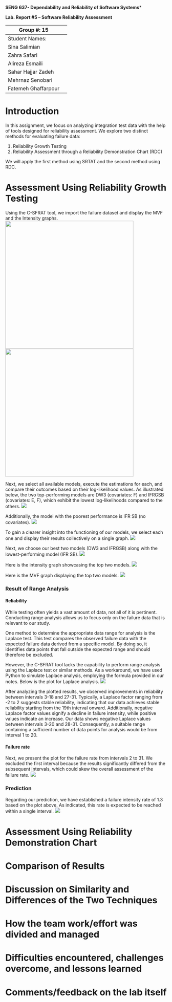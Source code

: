 **SENG 637- Dependability and Reliability of Software Systems***

**Lab. Report \#5 – Software Reliability Assessment**

| Group \#: 15      |   |
|-----------------|---|
| Student Names:  |   |
| Sina Salimian   |   |
| Zahra Safari    |   |
| Alireza Esmaili |   |
| Sahar Hajjar Zadeh |   |
| Mehrnaz Senobari |   |
| Fatemeh Ghaffarpour |   |

# Introduction
In this assignment, we focus on analyzing integration test data with the help of tools designed for reliability assessment. We explore two distinct methods for evaluating failure data:

1) Reliability Growth Testing
2) Reliability Assessment through a Reliability Demonstration Chart (RDC)

We will apply the first method using SRTAT and the second method using RDC.
# 

# Assessment Using Reliability Growth Testing 
Using the C-SFRAT tool, we import the failure dataset and display the MVF and the Intensity graphs.
<img src="./media/1-Data-Upload-and-Model-Selection-MVF.png"  width="400px"/>
<img src="./media/3-Intensity-graph.png"   width="400px"/>

Next, we select all available models, execute the estimations for each, and compare their outcomes based on their log-likelihood values. 
As illustrated below, the two top-performing models are DW3 (covariates: F) and IFRGSB (covariates: E, F), which exhibit the lowest log-likelihoods compared to the others.
<img src="./media/2-Model-comparison.png"  />

Additionally, the model with the poorest performance is IFR SB (no covariates).
<img src="./media/5-worst.png"  />

To gain a clearer insight into the functioning of our models, we select each one and display their results collectively on a single graph.
<img src="./media/4-all-graphs.png"  />

Next, we choose our best two models (DW3 and IFRGSB) along with the lowest-performing model (IFR SB).
<img src="./media/6-bests-worst.png"  />

Here is the intensity graph showcasing the top two models.
<img src="./media/7-bests-intensity.png"  />

Here is the MVF graph displaying  the top two models.
<img src="./media/8-bests-MVF.png"  />

### Result of Range Analysis
#### Reliability

While testing often yields a vast amount of data, not all of it is pertinent. Conducting range analysis allows us to focus only on the failure data that is relevant to our study.

One method to determine the appropriate data range for analysis is the Laplace test. This test compares the observed failure data with the expected failure data derived from a specific model. By doing so, it identifies data points that fall outside the expected range and should therefore be excluded.

However, the C-SFRAT tool lacks the capability to perform range analysis using the Laplace test or similar methods. As a workaround, we have used Python to simulate Laplace analysis, employing the formula provided in our notes. Below is the plot for Laplace analysis.
<img src="./media/9-laplace.png"  />

After analyzing the plotted results, we observed improvements in reliability between intervals 3-18 and 27-31. Typically, a Laplace factor ranging from -2 to 2 suggests stable reliability, indicating that our data achieves stable reliability starting from the 19th interval onward. Additionally, negative Laplace factor values signify a decline in failure intensity, while positive values indicate an increase. Our data shows negative Laplace values between intervals 3-20 and 28-31. Consequently, a suitable range containing a sufficient number of data points for analysis would be from interval 1 to 20.

#### Failure rate
Next, we present the plot for the failure rate from intervals 2 to 31. We excluded the first interval because the results significantly differed from the subsequent intervals, which could skew the overall assessment of the failure rate.
<img src="./media/10-failure.png"  />

### Prediction
Regarding our prediction, we have established a failure intensity rate of 1.3 based on the plot above. As indicated, this rate is expected to be reached within a single interval.
<img src="./media/11-prediction.png"  />


# Assessment Using Reliability Demonstration Chart 

# 

# Comparison of Results

# Discussion on Similarity and Differences of the Two Techniques

# How the team work/effort was divided and managed

# 

# Difficulties encountered, challenges overcome, and lessons learned

# Comments/feedback on the lab itself
